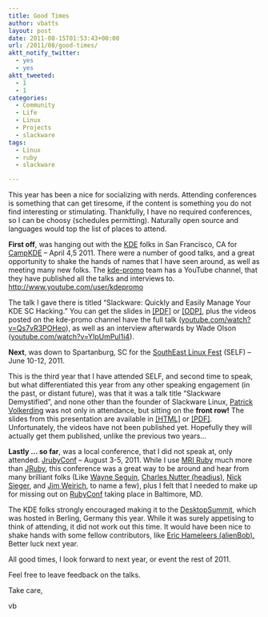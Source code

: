 ```yaml
---
title: Good Times
author: vbatts
layout: post
date: 2011-08-15T01:53:43+00:00
url: /2011/08/good-times/
aktt_notify_twitter:
  - yes
  - yes
aktt_tweeted:
  - 1
  - 1
categories:
  - Community
  - Life
  - Linux
  - Projects
  - slackware
tags:
  - Linux
  - ruby
  - slackware

---
```

This year has been a nice for socializing with nerds. Attending conferences is something that can get tiresome, if the content is something you do not find interesting or stimulating. Thankfully, I have no required conferences, so I can be choosy (schedules permitting). Naturally open source and languages would top the list of places to attend.

**First off**, was hanging out with the <a href="http://kde.org" target="_blank">KDE</a> folks in San Francisco, CA for <a href="http://camp.kde.org/" title="CampKDE" target="_blank">CampKDE</a> &#8211; April 4,5 2011. There were a number of good talks, and a great opportunity to shake the hands of names that I have seen around, as well as meeting many new folks. The <a href="http://events.kde.org/" target="_blank">kde-promo</a> team has a YouTube channel, that they have published all the talks and interviews to. <a href="http://www.youtube.com/user/kdepromo" title="KDE-promo YouTube channel" target="_blank">http://www.youtube.com/user/kdepromo</a>
  
The talk I gave there is titled &#8220;Slackware: Quickly and Easily Manage Your KDE SC Hacking.&#8221; You can get the slides in <a href="http://connie.slackware.com/~vbatts/2011_Camp_KDE.pdf" target="_blank">[PDF]</a> or <a href="http://connie.slackware.com/~vbatts/2011_Camp_KDE.odp" target="_blank">[ODP]</a>, plus the videos posted on the kde-promo channel have the full talk (<a href="http://www.youtube.com/watch?v=Qs7vR3POHeo" title="CampKDE 2011: Vincent Batts" target="_blank">youtube.com/watch?v=Qs7vR3POHeo</a>), as well as an interview afterwards by Wade Olson (<a href="http://www.youtube.com/watch?v=YIpUmPul1i4" title="Vincent Batts interviewed" target="_blank">youtube.com/watch?v=YIpUmPul1i4</a>). 

**Next**, was down to Spartanburg, SC for the <a href="http://www.southeastlinuxfest.org/" target="_blank">SouthEast Linux Fest</a> (SELF) &#8211; June 10-12, 2011.
  
This is the third year that I have attended SELF, and second time to speak, but what differentiated this year from any other speaking engagement (in the past, or distant future), was that it was a talk title &#8220;Slackware Demystified&#8221;, and none other than the founder of Slackware Linux, <a href="http://slackware.com/~volkerdi/" target="_blank">Patrick Volkerding</a> was not only in attendance, but sitting on the **front row!** The slides from this presentation are available in <a href="http://slackware.com/~vbatts/2011_SELF/" target="_blank">[HTML]</a> or <a href="http://connie.slackware.com/~vbatts/2011_SELF/2011_SELF.pdf" target="_blank">[PDF]</a>. Unfortunately, the videos have not been published yet. Hopefully they will actually get them published, unlike the previous two years&#8230;

**Lastly &#8230; so far**, was a local conference, that I did not speak at, only attended. <a href="http://jrubyconf.com/" target="_blank">JrubyConf</a> &#8211; August 3-5, 2011. While I use <a href="http://www.ruby-lang.org/" target="_blank">MRI Ruby</a> much more than <a href="http://www.jruby.org/" target="_blank">JRuby</a>, this conference was a great way to be around and hear from many brilliant folks (Like <a href="http://beginrescueend.com/" target="_blank">Wayne Seguin</a>, <a href="http://blog.headius.com/" target="_blank">Charles Nutter (headius)</a>, <a href="http://blog.nicksieger.com/" target="_blank">Nick Sieger</a>, and <a href="http://onestepback.org/" target="_blank">Jim Weirich</a>, to name a few), plus I felt that I needed to make up for missing out on <a href="http://rubyconf.org/" target="_blank">RubyConf</a> taking place in Baltimore, MD.

The KDE folks strongly encouraged making it to the <a href="https://desktopsummit.org/" target="_blank">DesktopSummit</a>, which was hosted in Berling, Germany this year. While it was surely appetising to think of attending, it did not work out this time. It would have been nice to shake hands with some fellow contributors, like <a href="http://alien.slackbook.org/" target="_blank">Eric Hameleers (alienBob).</a> Better luck next year.

All good times, I look forward to next year, or event the rest of 2011.

Feel free to leave feedback on the talks.

Take care,
  
vb